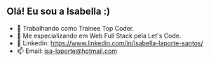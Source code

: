 ## Olá! Eu sou a Isabella :)

- 🔭 Trabalhando como Trainee Top Coder.
- 🌱 Me especializando em Web Full Stack pela Let's Code.
- 💬 Linkedin: https://www.linkedin.com/in/isabella-laporte-santos/
- 📫 Email: isa-laporte@hotmail.com
